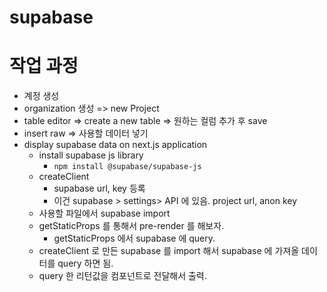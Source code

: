 # supabase

# 작업 과정

- 계정 생성
- organization 생성 => new Project
- table editor => create a new table => 원하는 컬럼 추가 후 save
- insert raw => 사용할 데이터 넣기
- display supabase data on next.js application
  - install supabase js library
    - `npm install @supabase/supabase-js`
  - createClient
    - supabase url, key 등록
    - 이건 supabase > settings> API 에 있음. project url, anon key
  - 사용할 파일에서 supabase import
  - getStaticProps 를 통해서 pre-render 를 해보자.
    - getStaticProps 에서 supabase 에 query.
  - createClient 로 만든 supabase 를 import 해서 supabase 에 가져올 데이터를 query 하면 됨.
  - query 한 리턴값을 컴포넌트로 전달해서 출력.
